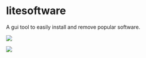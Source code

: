 litesoftware
===============

A gui tool to easily install and remove popular software.

![](https://i.imgur.com/5Zm2IZz.png)

![](https://i.imgur.com/R8JgSP1.png)
